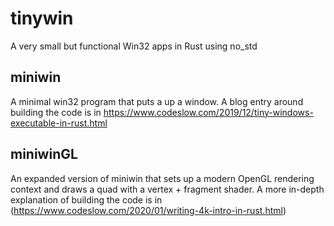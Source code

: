 # tinywin
A very small but functional Win32 apps in Rust using no_std

## miniwin
A minimal win32 program that puts a up a window. A blog entry around building the code is in https://www.codeslow.com/2019/12/tiny-windows-executable-in-rust.html

## miniwinGL
An expanded version of miniwin that sets up a modern OpenGL rendering context and draws a quad with a vertex + fragment shader. A more in-depth explanation of building the code is in (https://www.codeslow.com/2020/01/writing-4k-intro-in-rust.html)

